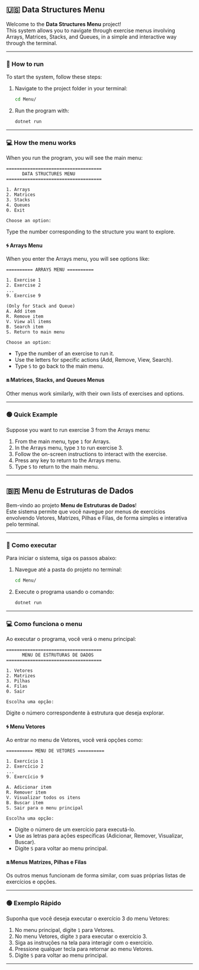 ## 🇺🇸 Data Structures Menu

Welcome to the **Data Structures Menu** project!  
This system allows you to navigate through exercise menus involving Arrays, Matrices, Stacks, and Queues, in a simple and interactive way through the terminal.

---

### 🚀 How to run

To start the system, follow these steps:

1. Navigate to the project folder in your terminal:

   ```bash
   cd Menu/
   ```

2. Run the program with:

   ```bash
   dotnet run
   ```

---

### 💻 How the menu works

When you run the program, you will see the main menu:

```
====================================
      DATA STRUCTURES MENU
====================================

1. Arrays
2. Matrices
3. Stacks
4. Queues
0. Exit

Choose an option:
```

Type the number corresponding to the structure you want to explore.

#### 🌀 Arrays Menu

When you enter the Arrays menu, you will see options like:

```
========== ARRAYS MENU ==========

1. Exercise 1
2. Exercise 2
...
9. Exercise 9

(Only for Stack and Queue)
A. Add item
R. Remove item
V. View all items
B. Search item
S. Return to main menu

Choose an option:
```

- Type the number of an exercise to run it.  
- Use the letters for specific actions (Add, Remove, View, Search).  
- Type `S` to go back to the main menu.

#### 🔛 Matrices, Stacks, and Queues Menus

Other menus work similarly, with their own lists of exercises and options.

---

### 🟢 Quick Example

Suppose you want to run exercise 3 from the Arrays menu:

1. From the main menu, type `1` for Arrays.  
2. In the Arrays menu, type `3` to run exercise 3.  
3. Follow the on-screen instructions to interact with the exercise.  
4. Press any key to return to the Arrays menu.  
5. Type `S` to return to the main menu.

---

## 🇧🇷 Menu de Estruturas de Dados

Bem-vindo ao projeto **Menu de Estruturas de Dados**!  
Este sistema permite que você navegue por menus de exercícios envolvendo Vetores, Matrizes, Pilhas e Filas, de forma simples e interativa pelo terminal.

---

### 🚀 Como executar

Para iniciar o sistema, siga os passos abaixo:

1. Navegue até a pasta do projeto no terminal:

   ```bash
   cd Menu/
   ```

2. Execute o programa usando o comando:

   ```bash
   dotnet run
   ```

---

### 💻 Como funciona o menu

Ao executar o programa, você verá o menu principal:

```
====================================
      MENU DE ESTRUTURAS DE DADOS   
====================================

1. Vetores
2. Matrizes
3. Pilhas
4. Filas
0. Sair

Escolha uma opção:
```

Digite o número correspondente à estrutura que deseja explorar.

#### 🌀 Menu Vetores

Ao entrar no menu de Vetores, você verá opções como:

```
========== MENU DE VETORES ==========

1. Exercício 1
2. Exercício 2
...
9. Exercício 9

A. Adicionar item
R. Remover item
V. Visualizar todos os itens
B. Buscar item
S. Sair para o menu principal

Escolha uma opção:
```

- Digite o número de um exercício para executá-lo.  
- Use as letras para ações específicas (Adicionar, Remover, Visualizar, Buscar).  
- Digite `S` para voltar ao menu principal.

#### 🔛 Menus Matrizes, Pilhas e Filas

Os outros menus funcionam de forma similar, com suas próprias listas de exercícios e opções.

---

### 🟢 Exemplo Rápido

Suponha que você deseja executar o exercício 3 do menu Vetores:

1. No menu principal, digite `1` para Vetores.  
2. No menu Vetores, digite `3` para executar o exercício 3.  
3. Siga as instruções na tela para interagir com o exercício.  
4. Pressione qualquer tecla para retornar ao menu Vetores.  
5. Digite `S` para voltar ao menu principal.

---
